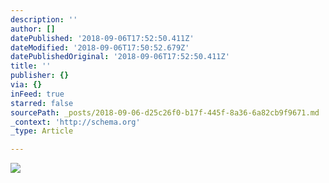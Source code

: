 ```yaml
---
description: ''
author: []
datePublished: '2018-09-06T17:52:50.411Z'
dateModified: '2018-09-06T17:50:52.679Z'
datePublishedOriginal: '2018-09-06T17:52:50.411Z'
title: ''
publisher: {}
via: {}
inFeed: true
starred: false
sourcePath: _posts/2018-09-06-d25c26f0-b17f-445f-8a36-6a82cb9f9671.md
_context: 'http://schema.org'
_type: Article

---
```

![](https://the-grid-user-content.s3-us-west-2.amazonaws.com/f8370934-1d7c-43a2-9116-c79a17645c4d.jpg)